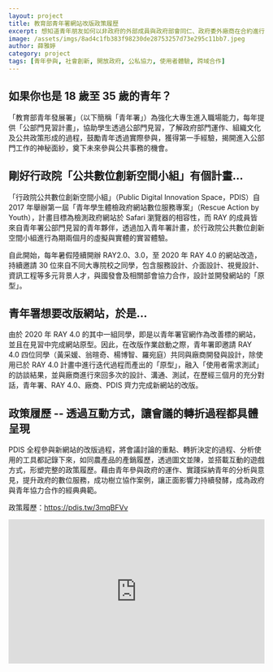 ```yaml
---
layout: project
title: 教育部青年署網站改版政策履歷
excerpt: 想知道青年朋友如何以非政府的外部成員與政府部會同仁、政府委外廠商在合約進行過程中，以青年朋友的UI(以使用者為中心)的專業共同合作，將舊有的網站重新拉皮改版全新的青年署官網嗎？讓我們一起了解整個合作過程的轉折與經歷！
image: /assets/imgs/8ad4c1fb383f98230de28753257d73e295c11bb7.jpeg
author: 薛雅婷
category: project
tags: [青年參與, 社會創新, 開放政府, 公私協力, 使用者體驗, 跨域合作]
---
```


## 如果你也是 18 歲至 35 歲的青年？

「教育部青年發展署」（以下簡稱「青年署」）為強化大專生進入職場能力，每年提供「公部門見習計畫」，協助學生透過公部門見習，了解政府部門運作、組織文化及公共政策形成的過程，鼓勵青年透過實際參與，獲得第一手經驗，揭開進入公部門工作的神秘面紗，奠下未來參與公共事務的機會。

## 剛好行政院「公共數位創新空間小組」有個計畫...

「行政院公共數位創新空間小組」（Public Digital Innovation Space，PDIS）自 2017 年舉辦第一屆「青年學生體檢政府網站數位服務專案」（Rescue Action by Youth），計畫目標為檢測政府網站於 Safari 瀏覽器的相容性，而 RAY 的成員皆來自青年署公部門見習的青年夥伴，透過加入青年署計畫，於行政院公共數位創新空間小組進行為期兩個月的虛擬與實體的實習體驗。

自此開始，每年暑假陸續開辦 RAY2.0、3.0，至 2020 年 RAY 4.0 的網站改造，持續邀請 30 位來自不同大專院校之同學，包含服務設計、介面設計、視覺設計、資訊工程等多元背景人才，與國發會及相關部會協力合作，設計並開發網站的「原型」。

## 青年署想要改版網站，於是...

由於 2020 年 RAY 4.0 的其中一組同學，即是以青年署官網作為改善標的網站，並且在見習中完成網站原型。因此，在改版作業啟動之際，青年署即邀請 RAY 4.0 四位同學（黃采媛、翁暄奇、楊博智、羅宛庭）共同與廠商開發與設計，除使用已於 RAY 4.0 計畫中進行迭代過程而產出的「原型」，融入「使用者需求測試」的訪談結果，並與廠商進行來回多次的設計、溝通、測試，在歷經三個月的充分對話，青年署、RAY 4.0、廠商、PDIS 齊力完成新網站的改版。

## 政策履歷 -- 透過互動方式，讓會議的轉折過程都具體呈現

PDIS 全程參與新網站的改版過程，將會議討論的重點、轉折決定的過程、分析使用的工具都記錄下來，如同農產品的產銷履歷，透過圖文並陳，並搭載互動的遊戲方式，形塑完整的政策履歷。藉由青年參與政府的運作、實踐採納青年的分析與意見，提升政府的數位服務，成功樹立協作案例，讓正面影響力持續發酵，成為政府與青年協力合作的經典典範。

政策履歷：https://pdis.tw/3mqBFVv

<div class="iframe-container">
  <iframe class="responsive-iframe" src="https://pdis-tw.kumu.io/「教育部青年署網站改版政策履歷」" frameborder="0"></iframe>
</div>

<style>
  .iframe-container {
    position: relative;
    overflow: hidden;
    width: 100%;
    padding-top: 56.25%;
  }

  .responsive-iframe {
    position: absolute;
    top: 0;
    left: 0;
    bottom: 0;
    right: 0;
    width: 100%;
    height: 100%;
  }
</style>

